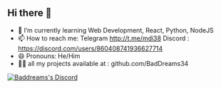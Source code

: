 ## Hi there 👋




- 🌱 I’m currently learning Web Development, React, Python, NodeJS
- 📫 How to reach me: Telegram http://t.me/mdi38 Discord : https://discord.com/users/860408741936627714
- 😄 Pronouns: He/Him
- 👨‍💻 all my projects available at : github.com/BadDreams34

[![Baddreams's Discord](https://dsc-readme.tsuni.dev/api/user/860408741936627714?hideSpotify=true&theme=custom&colorB1=111214&colorB2=313338&colorB3=505059&colorT1=ffffff&colorT2=d2d6d8&width=400)](https://github.com/TetraTsunami/discord-github-preview)
